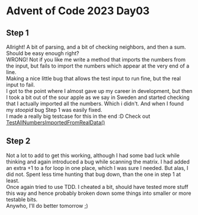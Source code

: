 # Advent of Code 2023 Day03  

## Step 1  

Allright! A bit of parsing, and a bit of checking neighbors, and then a sum. Should be easy enough right?  
WRONG! Not if you like me write a method that imports the numbers from the input, but fails to import the numbers which appear at the very end of a line.  
Making a nice little bug that allows the test input to run fine, but the real input to fail.  
I got to the point where I almost gave up my career in development, but then I took a bit out of the sour apple as we say in Sweden and started checking that I actually imported all the numbers. Which i didn't. And when I found my _stoopid_ bug Step 1 was easily fixed.  
I made a really big testcase for this in the end :D Check out [TestAllNumbersImportedFromRealData()](../tests/03-test/Day03Tests.cs)

## Step 2  

Not a lot to add to get this working, although I had some bad luck while thinking and again introduced a bug while scanning the matrix. I had added an extra +1 to a for loop in one place, which I was sure I needed. But alas, I did not. Spent less time hunting that bug down, than the one in step 1 at least.  
Once again tried to use TDD. I cheated a bit, should have tested more stuff this way and hence probably broken down some things into smaller or more testable bits.  
Anywho, I'll do better tomorrow ;)

